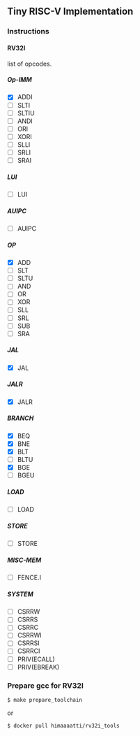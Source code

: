 Tiny RISC-V Implementation
---

### Instructions
#### RV32I
list of opcodes.
##### Op-IMM
- [x] ADDI
- [ ] SLTI
- [ ] SLTIU
- [ ] ANDI
- [ ] ORI
- [ ] XORI
- [ ] SLLI
- [ ] SRLI
- [ ] SRAI

##### LUI
- [ ] LUI

##### AUIPC
- [ ] AUIPC

##### OP
- [x] ADD
- [ ] SLT
- [ ] SLTU
- [ ] AND
- [ ] OR
- [ ] XOR
- [ ] SLL
- [ ] SRL
- [ ] SUB
- [ ] SRA

##### JAL
- [x] JAL

##### JALR
- [x] JALR

##### BRANCH
- [x] BEQ
- [x] BNE
- [x] BLT
- [ ] BLTU
- [x] BGE
- [ ] BGEU

##### LOAD
- [ ] LOAD

##### STORE
- [ ] STORE

##### MISC-MEM
- [ ] FENCE.I

##### SYSTEM
- [ ] CSRRW
- [ ] CSRRS
- [ ] CSRRC
- [ ] CSRRWI
- [ ] CSRRSI
- [ ] CSRRCI
- [ ] PRIV(ECALL)
- [ ] PRIV(EBREAK)

### Prepare gcc for RV32I
```
$ make prepare_toolchain
```  
or
```
$ docker pull himaaaatti/rv32i_tools
```
